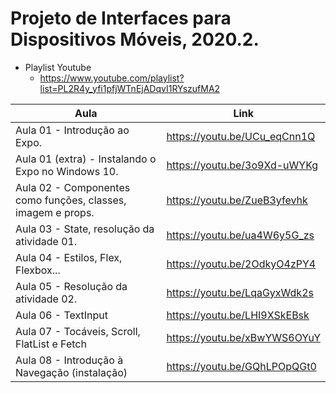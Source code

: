 # Projeto de Interfaces para Dispositivos Móveis, 2020.2.

* Playlist Youtube
  * https://www.youtube.com/playlist?list=PL2R4y_yfi1pfjWTnEjADqvI1RYszufMA2

Aula | Link
------------ | -------------
Aula 01 - Introdução ao Expo. | https://youtu.be/UCu_eqCnn1Q
Aula 01 (extra) - Instalando o Expo no Windows 10. | https://youtu.be/3o9Xd-uWYKg
Aula 02 - Componentes como funções, classes, imagem e props. | https://youtu.be/ZueB3yfevhk
Aula 03 - State, resolução da atividade 01. | https://youtu.be/ua4W6y5G_zs
Aula 04 - Estilos, Flex, Flexbox... | https://youtu.be/2OdkyO4zPY4
Aula 05 - Resolução da atividade 02. | https://youtu.be/LqaGyxWdk2s
Aula 06 - TextInput | https://youtu.be/LHI9XSkEBsk
Aula 07 - Tocáveis, Scroll, FlatList e Fetch | https://youtu.be/xBwYWS6OYuY
Aula 08 - Introdução à Navegação (instalação)  | https://youtu.be/GQhLPOpQGt0
